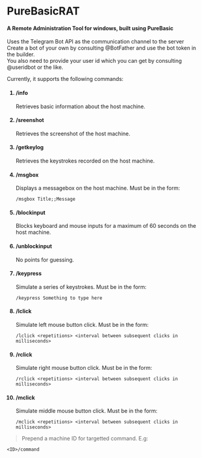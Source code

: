 # PureBasicRAT
<p>
<h4>A Remote Administration Tool for windows, built using PureBasic</h4>
Uses the Telegram Bot API as the communication channel to the server<br>
Create a bot of your own by consulting @BotFather and use the bot token in the builder.<br> 
You also need to provide your user id which you can get by consulting @useridbot or the like.
</p>
<p>
Currently, it supports the following commands:
<ol>
<h4><li>/info</li></h4>
<p>
Retrieves basic information about the host machine.
</p>
<h4><li>/sreenshot</li></h4>
<p>
Retrieves the screenshot of the host machine.
</p>
<h4><li>/getkeylog</li></h4>
<p>
Retrieves the keystrokes recorded on the host machine.
</p>
<h4><li>/msgbox</li></h4>
<p>
Displays a messagebox on the host machine. Must be in the form:

```
/msgbox Title;;Message
```

</p>
<h4><li>/blockinput</li></h4>
<p>
Blocks keyboard and mouse inputs for a maximum of 60 seconds on the host machine.
</p>
</p>
<h4><li>/unblockinput</li></h4>
<p>
No points for guessing.
</p>
<h4><li>/keypress</li></h4>
<p>
Simulate a series of keystrokes. Must be in the form:
  
```
/keypress Something to type here
```
  
</p>
<h4><li>/lclick</li></h4>
<p>
Simulate left mouse button click. Must be in the form:
  
```
/lclick <repetitions> <interval between subsequent clicks in milliseconds>
```
  
</p>
<h4><li>/rclick</li></h4>
<p>
Simulate right mouse button click. Must be in the form:
  
```
/rclick <repetitions> <interval between subsequent clicks in milliseconds>
```
  
</p>
<h4><li>/mclick</li></h4>
<p>
Simulate middle mouse button click. Must be in the form:
  
```
/mclick <repetitions> <interval between subsequent clicks in milliseconds>
```
  
</p>
</ol>

<p>


>Prepend a machine ID for targetted command. E.g:

```
<ID>/command
```

</p>
